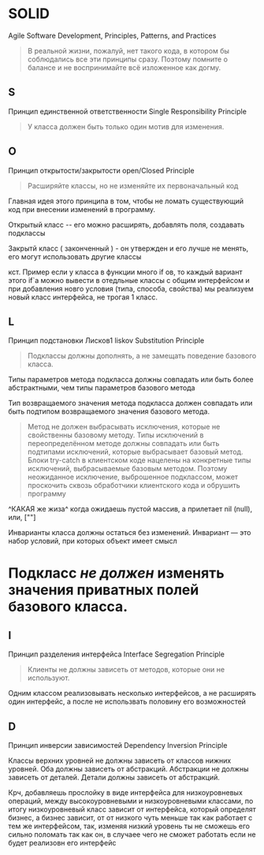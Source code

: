 # SOLID

Agile Software Development,
Principles, Patterns, and Practices

> В реальной жизни, пожалуй, нет
такого кода, в котором бы соблюдались все эти принципы
сразу. Поэтому помните о балансе и не воспринимайте всё
изложенное как догму.

## S
Принцип единственной ответственности
Single Responsibility Principle

>У класса должен быть только один мотив для
изменения.

## O
Принцип открытости/закрытости
open/Closed Principle

>Расширяйте классы, но не изменяйте их первоначальный код

Главная идея этого
принципа в том, чтобы не ломать существующий код при
внесении изменений в программу.

Открытый класс -- его можно расширять, добавлять поля, создавать подклассы

Закрытй класс ( законченный ) - он утвержден и его лучше не менять, его могут использовать другие классы

кст. Пример если у класса в функции много if ов, то каждый вариант этого if`а можно вывести в отедльные классы с общим интерфейсом
и при добавления новго условия (типа, способа, свойства) мы реализуем новый класс интерфейса, не трогая 1 класс.

## L
Принцип подстановки Лисков1
liskov Substitution Principle

>Подклассы должны дополнять, а не замещать поведение базового класса.

Типы параметров метода подкласса должны совпадать или
быть более абстрактными, чем типы параметров базового
метода

Тип возвращаемого значения метода подкласса должен совпадать или быть подтипом возвращаемого значения базового метода. 


>Метод не должен выбрасывать исключения, которые не
свойственны базовому методу. Типы исключений в переопределённом методе должны совпадать или быть подтипами исключений, которые выбрасывает базовый метод.
Блоки try-catch в клиентском коде нацелены на конкретные типы исключений, выбрасываемые базовым методом.
Поэтому неожиданное исключение, выброшенное подклассом, может проскочить сквозь обработчики клиентского
кода и обрушить программу

^КАКАЯ же жиза^ когда ожидаешь пустой массив, а прилетает nil (null), или, [""]

Инварианты класса должны остаться без изменений. Инвариант — это набор условий, при которых объект имеет
смысл

# Подкласс *не должен* изменять значения приватных полей базового класса.

## I
Принцип разделения интерфейса
Interface Segregation Principle

>Клиенты не должны зависеть от методов, которые они
не используют.

Одним классом реализовывать несколько интерфейсов, а не расширять один интерфейс, а после не использвать половину его возможностей

## D
Принцип инверсии зависимостей
Dependency Inversion Principle

Классы верхних уровней не должны зависеть от классов нижних уровней. Оба должны зависеть от абстракций. Абстракции не должны зависеть от деталей.
Детали должны зависеть от абстракций.

Крч, добавляешь прослойку в виде интерфейса для низкоуровневых операций, между высокоуровневыми и низкоуровневыми классами, по итогу низкоуровневый класс зависит от интерфейса, который определят бизнес, а бизнес зависит, от от низкого чуть меньше так как работает с тем же интерфейсом, так, изменяя низкий уровень ты не сможешь его сильно поломать так как он, в случаее чего не сможет работать если не будет реализовн его интерфейс
